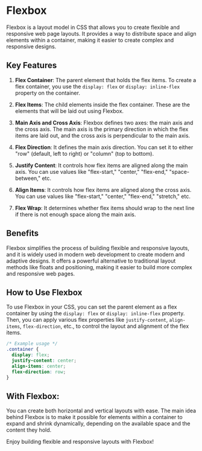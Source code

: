 # Flexbox

Flexbox is a layout model in CSS that allows you to create flexible and responsive web page layouts. It provides a way to distribute space and align elements within a container, making it easier to create complex and responsive designs.

## Key Features

1. **Flex Container**: The parent element that holds the flex items. To create a flex container, you use the `display: flex` or `display: inline-flex` property on the container.

2. **Flex Items**: The child elements inside the flex container. These are the elements that will be laid out using Flexbox.

3. **Main Axis and Cross Axis**: Flexbox defines two axes: the main axis and the cross axis. The main axis is the primary direction in which the flex items are laid out, and the cross axis is perpendicular to the main axis.

4. **Flex Direction**: It defines the main axis direction. You can set it to either "row" (default, left to right) or "column" (top to bottom).

5. **Justify Content**: It controls how flex items are aligned along the main axis. You can use values like "flex-start," "center," "flex-end," "space-between," etc.

6. **Align Items**: It controls how flex items are aligned along the cross axis. You can use values like "flex-start," "center," "flex-end," "stretch," etc.

7. **Flex Wrap**: It determines whether flex items should wrap to the next line if there is not enough space along the main axis.

## Benefits

Flexbox simplifies the process of building flexible and responsive layouts, and it is widely used in modern web development to create modern and adaptive designs. It offers a powerful alternative to traditional layout methods like floats and positioning, making it easier to build more complex and responsive web pages.

## How to Use Flexbox

To use Flexbox in your CSS, you can set the parent element as a flex container by using the `display: flex` or `display: inline-flex` property. Then, you can apply various flex properties like `justify-content`, `align-items`, `flex-direction`, etc., to control the layout and alignment of the flex items.

```css
/* Example usage */
.container {
  display: flex;
  justify-content: center;
  align-items: center;
  flex-direction: row;
}
```
## With Flexbox: 
You can create both horizontal and vertical layouts with ease. The main idea behind Flexbox is to make it possible for elements within a container to expand and shrink dynamically, depending on the available space and the content they hold.

Enjoy building flexible and responsive layouts with Flexbox!
